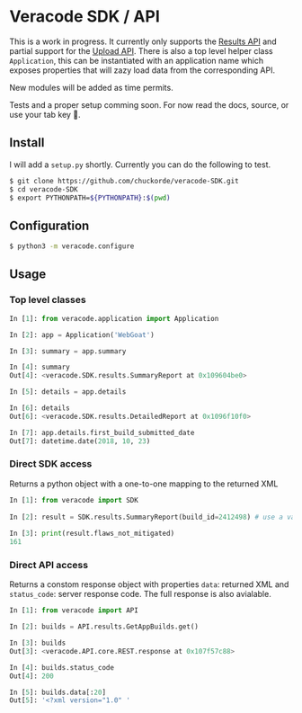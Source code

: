 # Veracode SDK / API 

This is a work in progress.  It currently only supports the [Results API](https://help.veracode.com/reader/LMv_dtSHyb7iIxAQznC~9w/WgCXPStuSb3isrDrHlmV9Q) and partial support for the [Upload API](https://help.veracode.com/reader/LMv_dtSHyb7iIxAQznC~9w/qUW0fV37Fd~NHav8afNqMg). There is also a top level helper class `Application`, 
this can be instantiated with an application name which exposes properties that will zazy load data from the corresponding API. 

New modules will be added as time permits.

Tests and a proper setup comming soon. For now read the docs, source, or use your tab key 🤪.

## Install

I will add a `setup.py` shortly.  Currently you can do the following to test.

```bash
$ git clone https://github.com/chuckorde/veracode-SDK.git 
$ cd veracode-SDK
$ export PYTHONPATH=${PYTHONPATH}:$(pwd)
```

## Configuration
```bash
$ python3 -m veracode.configure
```

## Usage

### Top level classes

```python
In [1]: from veracode.application import Application                            

In [2]: app = Application('WebGoat')                                            

In [3]: summary = app.summary                                                   

In [4]: summary                                                                 
Out[4]: <veracode.SDK.results.SummaryReport at 0x109604be0>

In [5]: details = app.details                                                   

In [6]: details                                                                 
Out[6]: <veracode.SDK.results.DetailedReport at 0x1096f10f0>

In [7]: app.details.first_build_submitted_date                                  
Out[7]: datetime.date(2018, 10, 23)
```

### Direct SDK access
Returns a python object with a one-to-one mapping to the returned XML

```python
In [1]: from veracode import SDK       
    
In [2]: result = SDK.results.SummaryReport(build_id=2412498) # use a valid id for your app.
    
In [3]: print(result.flaws_not_mitigated)                                                            
161

```

### Direct API access
Returns a constom response object with properties `data`: returned XML and `status_code`: server response code.  The full response is also avialable.

```python
In [1]: from veracode import API                                                

In [2]: builds = API.results.GetAppBuilds.get()                                 

In [3]: builds                                                                  
Out[3]: <veracode.API.core.REST.response at 0x107f57c88>

In [4]: builds.status_code                                                      
Out[4]: 200

In [5]: builds.data[:20]                                                        
Out[5]: '<?xml version="1.0" '

```

